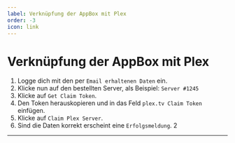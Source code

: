 ```yaml
---
label: Verknüpfung der AppBox mit Plex
order: -3
icon: link
---
```


# Verknüpfung der AppBox mit Plex

1. Logge dich mit den per `Email erhaltenen Daten` ein.
2. Klicke nun auf den bestellten Server, als Beispiel: `Server #1245`
3. Klicke auf `Get Claim Token`.
4. Den Token herauskopieren und in das Feld `plex.tv Claim Token` einfügen.
5. Klicke auf `Claim Plex Server`.
6. Sind die Daten korrekt erscheint eine `Erfolgsmeldung`.
2

---
